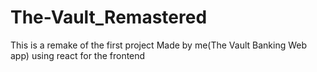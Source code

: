 <h1>The-Vault_Remastered</h1>
<p>This is a remake of the first project Made by me(The Vault Banking Web app) using  react for the frontend</p>
